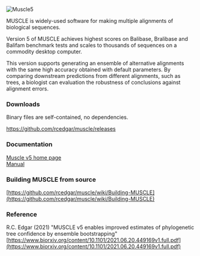 ![Muscle5](http://drive5.com/images/muscle5_header.jpg)

MUSCLE is widely-used software for making multiple alignments of biological sequences. 

Version 5 of MUSCLE achieves highest scores on Balibase, Bralibase and Balifam benchmark tests and scales to thousands of sequences on a commodity desktop computer.

This version supports generating an ensemble of alternative alignments with the same high accuracy obtained with default parameters. By comparing downstream predictions from different alignments, such as trees, a biologist can evaluation the robustness of conclusions against alignment errors.

### Downloads

Binary files are self-contained, no dependencies.

https://github.com/rcedgar/muscle/releases

### Documentation

[Muscle v5 home page](https://drive5.com/muscle5)   
[Manual](https://drive5.com/muscle5/manual)   

### Building MUSCLE from source

[https://github.com/rcedgar/muscle/wiki/Building-MUSCLE](https://github.com/rcedgar/muscle/wiki/Building-MUSCLE)


### Reference
R.C. Edgar (2021) "MUSCLE v5 enables improved estimates of phylogenetic tree confidence by ensemble bootstrapping"    
[https://www.biorxiv.org/content/10.1101/2021.06.20.449169v1.full.pdf](https://www.biorxiv.org/content/10.1101/2021.06.20.449169v1.full.pdf)
